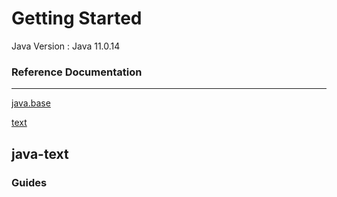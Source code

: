 # Getting Started


Java Version : Java 11.0.14

### Reference Documentation

------------------------------------------------------------

[java.base](https://docs.oracle.com/en/java/javase/11/docs/api/java.base/module-summary.html)

[text](https://docs.oracle.com/en/java/javase/11/docs/api/java.base/java/text/package-summary.html) 




## java-text



### Guides

